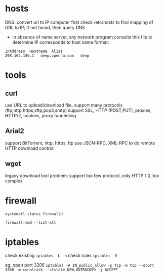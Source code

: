 # hosts
DNS: convert url to IP
computer first check /etc/hosts to find mapping of URL to IP;
if not found, then query DNS 

- in absence of name server, any network program consults this file to determine IP corresponds to host name
format:
```
IPAddress  Hostname  Alias
208.164.186.1   deep.openna.com   deep
```


# tools
## curl
use URL to upload/download file, support many protocols (ftp,http,https,sftp,pop3,smtp)
support SSL, HTTP (POST,PUT), proxies, HTTP/2, cookies, proxy tunnenling

## Arial2
support BitTorrent, http, https, ftp
use JSON-RPC, XML-RPC to do remote HTTP download control

## wget
legacy download tool
problem: support too few protocol, only HTTP 1.0, too complex


# firewall
`systemctl status firewalld`

`firewall-cmd --list-all`

# iptables
check existing `iptables -L -n`
check rules `iptables -S`

eg. open port 3306
`iptables -A IN_public_allow -p tcp -m tcp --dport 3306 -m conntrack --ctstate NEW,UNTRACKED -j ACCEPT`












